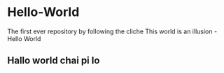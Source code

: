 # Hello-World
The first ever repository by following the cliche
This world is an illusion - Hello World
## Hallo world chai pi lo
